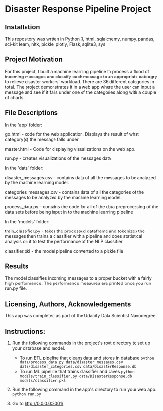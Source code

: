 # Disaster Response Pipeline Project

## Installation

This repository was wrtten in Python 3, html, sqlalchemy, numpy, pandas, sci-kit learn, nltk, pickle, plotly, Flask, sqlite3, sys

## Project Motivation

For this project, I built a machine learning pipeline to process a flood of incoming messages and classify each message to an appropriate cateogry to relieve disaster workers' workload. There are 36 different categories in total. The project demonstrates it in a web app where the user can input a message and see if it falls under one of the categories along with a couple of charts.

## File Descriptions

In the 'app' folder:

go.html - code for the web application. Displays the result of what category(s) the message falls under 

master.html - Code for displaying visualizations on the web app. 

run.py - creates visualizations of the messages data

In the 'data' folder:

disaster_messages.csv - contains data of all the messages to be analyzed by the machine learning model. 

categories_messages.csv - contains data of all the categories of the messages to be analyzed by the machine learning model. 

process_data.py - contains the code for all of the data preprocessing of the data sets before being input in to the machine learning pipeline

In the 'models' folder:

train_classifier.py - takes the processed dataframe and tokenizes the messages then trains a classifier with a pipeline and does statistical analysis on it to test the performance of the NLP classifier

classifier.pkl - the model pipeline converted to a pickle file

## Results

The model classifies incoming messages to a proper bucket with a fairly high performance. The performance measures are printed once you run run.py file.

## Licensing, Authors, Acknowledgements

This app was completed as part of the Udacity Data Scientist Nanodegree.

## Instructions:
1. Run the following commands in the project's root directory to set up your database and model.

    - To run ETL pipeline that cleans data and stores in database
        `python data/process_data.py data/disaster_messages.csv data/disaster_categories.csv data/DisasterResponse.db`
    - To run ML pipeline that trains classifier and saves
        `python models/train_classifier.py data/DisasterResponse.db models/classifier.pkl`

2. Run the following command in the app's directory to run your web app.
    `python run.py`

3. Go to http://0.0.0.0:3001/